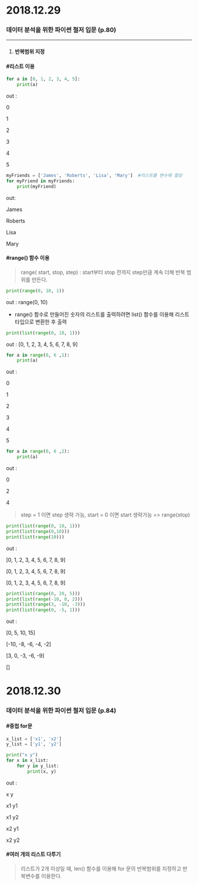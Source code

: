 # 2018.12.29

### 데이터 분석을 위한 파이썬 철저 입문 (p.80)

----

1. #### 반복범위 지정

#### #리스트 이용

```python
for a in [0, 1, 2, 3, 4, 5]:
    print(a)
```

out : 

0

1

2

3

4

5



```python
myFriends = ['James', 'Roberts', 'Lisa', 'Mary']  #리스트를 변수에 할당
for myFriend in myFriends:
    print(myFriend)
```

out:

James

Roberts

Lisa

Mary



#### #range() 함수 이용

> range( start, stop, step) : start부터 stop 전까지 step만큼 계속 더해 반복 범위를 만든다. 



```python
print(range(0, 10, 1))
```

out : range(0, 10)

- range() 함수로 만들어진 숫자의 리스트를 출력하려면 list() 함수를 이용해 리스트 타입으로 변환한 후 출력

```python
print(list(range(0, 10, 1)))
```

out : [0, 1, 2, 3, 4, 5, 6, 7, 8, 9]

```python
for a in range(0, 6 ,1):
    print(a)
```

out :

0

1

2

3

4

5

```python
for a in range(0, 6 ,2):
    print(a)
```

out : 

0

2

4



> step = 1 이면 step 생략 가능, start = 0 이면 start 생략가능  => range(stop)

```python
print(list(range(0, 10, 1)))
print(list(range(0,10)))
print(list(range(10)))
```

out : 

[0, 1, 2, 3, 4, 5, 6, 7, 8, 9]

[0, 1, 2, 3, 4, 5, 6, 7, 8, 9]

[0, 1, 2, 3, 4, 5, 6, 7, 8, 9]

```python
print(list(range(0, 20, 5)))
print(list(range(-10, 0, 2)))
print(list(range(3, -10, -3)))
print(list(range(0, -5, 1)))
```

out : 

[0, 5, 10, 15]

[-10, -8, -6, -4, -2]

[3, 0, -3, -6, -9]

[]



# 2018.12.30

### 데이터 분석을 위한 파이썬 철저 입문 (p.84)



#### #중첩 for문

```python
x_list = ['x1', 'x2']
y_list = ['y1', 'y2']

print("x y")
for x in x_list:
    for y in y_list:
        print(x, y)

```

out :

x y

x1 y1

x1 y2

x2 y1

x2 y2



#### #여러 개의 리스트 다루기

> 리스트가 2개 이상일 때, len() 함수를 이용해 for 문의 반복범위를 지정하고 반복변수를 이용한다. 



